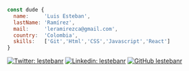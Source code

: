 ```javascript
const dude {
  name:     'Luis Esteban',
  lastName: 'Ramírez',
  mail:     'leramirezca@gmail.com',
  country:  'Colombia',
  skills:   ['Git','Html','CSS','Javascript','React']
}
```
[![Twitter: lestebanr](https://img.shields.io/twitter/follow/lestebanr?style=social)](https://twitter.com/LEstebanR)
[![Linkedin: lestebanr](https://img.shields.io/badge/-lestebanr-blue?style=flat-square&logo=Linkedin&logoColor=white&link=https://www.linkedin.com/in/luis-esteban-ram%C3%ADrez-14120142/)](https://www.linkedin.com/in/luis-esteban-ram%C3%ADrez-14120142/)
[![GitHub lestebanr](https://img.shields.io/github/followers/lestebanr?label=follow&style=social)](https://github.com/lestebanr)

